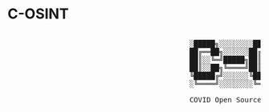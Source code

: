 # C-OSINT




 <pre>

                                           ░█████╗░░░░░░░░█████╗░░██████╗██╗███╗░░██╗████████╗
                                           ██╔══██╗░░░░░░██╔══██╗██╔════╝██║████╗░██║╚══██╔══╝
                                           ██║░░╚═╝█████╗██║░░██║╚█████╗░██║██╔██╗██║░░░██║░░░
                                           ██║░░██╗╚════╝██║░░██║░╚═══██╗██║██║╚████║░░░██║░░░
                                           ╚█████╔╝░░░░░░╚█████╔╝██████╔╝██║██║░╚███║░░░██║░░░
                                           ░╚════╝░░░░░░░░╚════╝░╚═════╝░╚═╝╚═╝░░╚══╝░░░╚═╝░░░

                                           COVID Open Source Intelligence Tool for the Dark Web

</pre>
